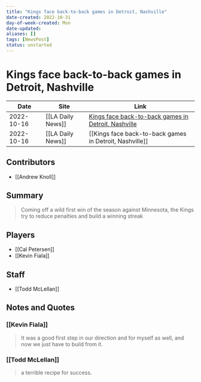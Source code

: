 ```yaml
---
title: "Kings face back-to-back games in Detroit, Nashville"
date-created: 2022-10-31
day-of-week-created: Mon
date-updated: 
aliases: []
tags: [NewsPost]
status: unstarted
---
```


# Kings face back-to-back games in Detroit, Nashville

| Date       | Site              | Link                                                                                                                                            |
| ---------- | ----------------- | ----------------------------------------------------------------------------------------------------------------------------------------------- |
| 2022-10-16 | [[LA Daily News]] | [Kings face back-to-back games in Detroit, Nashville](https://www.dailynews.com/2022/10/16/kings-face-back-to-back-games-in-detroit-nashville/) |
| 2022-10-16 | [[LA Daily News]] | [[Kings face back-to-back games in Detroit, Nashville]]                                                                                         |

## Contributors
- [[Andrew Knoll]]


## Summary
> Coming off a wild first win of the season against Minnesota, the Kings try to reduce penalties and build a winning streak


## Players
- [[Cal Petersen]]
- [[Kevin Fiala]]


## Staff
- [[Todd McLellan]]


## Notes and Quotes
### [[Kevin Fiala]]
> It was a good first step in our direction and for myself as well, and now we just have to build from it.

### [[Todd McLellan]]
> a terrible recipe for success.